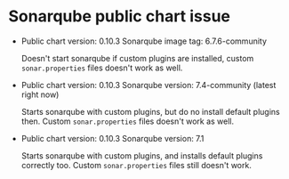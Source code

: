 # Sonarqube public chart issue

*   Public chart version: 0.10.3
    Sonarqube image tag: 6.7.6-community

    Doesn't start sonarqube if custom plugins are installed, custom `sonar.properties` files doesn't work as well. 

*   Public chart version: 0.10.3
    Sonarqube version: 7.4-community (latest right now)
    
    Starts sonarqube with custom plugins, but do no install default plugins then. Custom `sonar.properties` files doesn't work as well. 

*   Public chart version: 0.10.3
    Sonarqube version: 7.1
    
    Starts sonarqube with custom plugins, and installs default plugins correctly too. Custom `sonar.properties` files still doesn't work.
